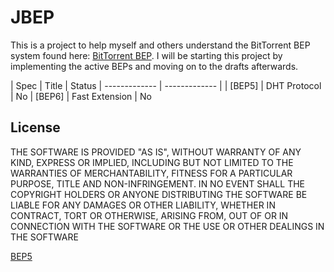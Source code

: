 JBEP
========

This is a project to help myself and others understand the BitTorrent BEP system found here: [BitTorrent BEP](http://www.bittorrent.org/beps/bep_0000.html).
I will be starting this project by implementing the active BEPs and moving on to the drafts afterwards.

| Spec  | Title | Status
| ------------- | ------------- |
| [BEP5]  | DHT Protocol  | No
| [BEP6]  | Fast Extension  | No


License
-----------
THE SOFTWARE IS PROVIDED "AS IS", WITHOUT WARRANTY OF ANY KIND, EXPRESS OR IMPLIED, INCLUDING BUT NOT LIMITED TO THE WARRANTIES OF MERCHANTABILITY, FITNESS FOR A PARTICULAR PURPOSE, TITLE AND NON-INFRINGEMENT. IN NO EVENT SHALL THE COPYRIGHT HOLDERS OR ANYONE DISTRIBUTING THE SOFTWARE BE LIABLE FOR ANY DAMAGES OR OTHER LIABILITY, WHETHER IN CONTRACT, TORT OR OTHERWISE, ARISING FROM, OUT OF OR IN CONNECTION WITH THE SOFTWARE OR THE USE OR OTHER DEALINGS IN THE SOFTWARE

[BEP5](http://www.bittorrent.org/beps/bep_0005.html)
